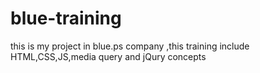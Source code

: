 # blue-training
 this is my project in blue.ps company ,this training include HTML,CSS,JS,media query and jQury concepts 
